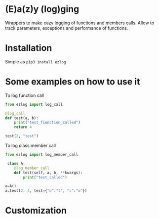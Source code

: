 # (E)a(z)y (log)ging

Wrappers to make eazy logging of functions and members calls.
Allow to track parameters, exceptions and performance of functions.

# Installation

Simple as `pip3 install ezlog`

# Some examples on how to use it

To log function call
```python
from ezlog import log_call

@log_call
def test(a, b):
    print("test_fiunction_called")
    return 4

test(2, "test")
```

To log class member call
```python
from ezlog import log_member_call

 class A:
	@log_member_call
    def test(self, a, b, **kwargs):
		print("test_called")

a=A()
a.test(2, 4, test={"d":"t", "c":"o"})
```

# Customization
